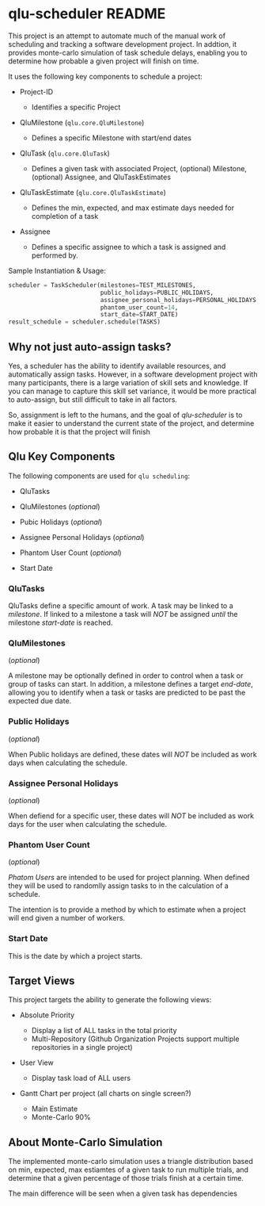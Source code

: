 # qlu-scheduler README

This project is an attempt to automate much of the manual work of scheduling and tracking 
a software development project.  In addtion, it provides monte-carlo simulation of task schedule delays, enabling you to determine how probable a
given project will finish on time.

It uses the following key components to schedule a project:

- Project-ID
    - Identifies a specific Project

- QluMilestone (`qlu.core.QluMilestone`)
    - Defines a specific Milestone with start/end dates

- QluTask (`qlu.core.QluTask`)
    - Defines a given task with associated Project, (optional) Milestone, (optional) Assignee, and QluTaskEstimates

- QluTaskEstimate (`qlu.core.QluTaskEstimate`)
    - Defines the min, expected, and max estimate days needed for completion of a task

- Assignee
    - Defines a specific assignee to which a task is assigned and performed by.


Sample Instantiation & Usage:

```python
scheduler = TaskScheduler(milestones=TEST_MILESTONES,
                          public_holidays=PUBLIC_HOLIDAYS,
                          assignee_personal_holidays=PERSONAL_HOLIDAYS,
                          phantom_user_count=14,
                          start_date=START_DATE)
result_schedule = scheduler.schedule(TASKS)
```

## Why not just auto-assign tasks?

Yes, a scheduler has the ability to identify available resources, and automatically assign tasks.
However, in a software development project with many participants, there is a large variation of skill sets and knowledge.
If you can manage to capture this skill set variance, it would be more practical to auto-assign, but still difficult to take in all factors.

So, assignment is left to the humans, and the goal of *qlu-scheduler* is to make it easier to understand the current state of the project,
and determine how probable it is that the project will finish 

## Qlu Key Components

The following components are used for `qlu scheduling`:

- QluTasks

- QluMilestones (*optional*)

- Pubic Holidays (*optional*)

- Assignee Personal Holidays (*optional*)

- Phantom User Count (*optional*)

- Start Date

### QluTasks

QluTasks define a specific amount of work.
A task may be linked to a *milestone*.  If linked to a milestone a task will *NOT* be assigned *until* the milestone *start-date* is reached.


### QluMilestones

(*optional*)

A milestone may be optionally defined in order to control when a task or group of tasks can start.
In addition, a milestone defines a target *end-date*, allowing you to identify when a task or tasks are predicted to be past the expected due date.


### Public Holidays

(*optional*)

When Public holidays are defined, these dates will *NOT* be included as work days when calculating the schedule.

### Assignee Personal Holidays

(*optional*)

When defiend for a specific user, these dates will *NOT* be included as work days for the user when calculating the schedule.

### Phantom User Count

(*optional*)

*Phatom Users* are intended to be used for project planning.
When defined they will be used to randomlly assign tasks to in the calculation of a schedule.

The intention is to provide a method by which to estimate when a project will end given a number of workers.

### Start Date

This is the date by which a project starts.


## Target Views

This project targets the ability to generate the following views:

- Absolute Priority
    - Display a list of ALL tasks in the total priority 
    - Multi-Repository (Github Organization Projects support multiple repositories in a single project)
    
- User View
    - Display task load of ALL users
    
- Gantt Chart per project (all charts on single screen?)
    - Main Estimate
    - Monte-Carlo 90%
    
## About Monte-Carlo Simulation

The implemented monte-carlo simulation uses a triangle distribution based on min, expected, max estiamtes of a given task to run multiple trials, 
and determine that a given percentage of those trials finish at a certain time.

The main difference will be seen when a given task has dependencies    
